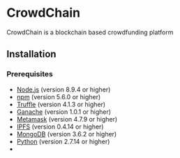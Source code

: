 # CrowdChain
CrowdChain is a blockchain based crowdfunding platform

## Installation

### Prerequisites

* [Node.js](https://nodejs.org/en/) (version 8.9.4 or higher)
* [npm](https://www.npmjs.com/) (version 5.6.0 or higher)
* [Truffle](http://truffleframework.com/) (version 4.1.3 or higher)
* [Ganache](http://truffleframework.com/ganache/) (version 1.0.1 or higher)
* [Metamask](https://metamask.io/) (version 4.7.9 or higher)
* [IPFS](https://ipfs.io/) (version 0.4.14 or higher)
* [MongoDB](https://www.mongodb.com/) (version 3.6.2 or higher)
* [Python](https://www.python.org/) (version 2.7.14 or higher)
* 
